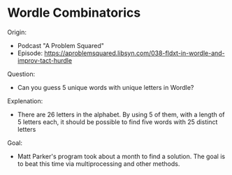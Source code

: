 # Wordle Combinatorics

Origin: 
- Podcast "A Problem Squared" 
- Episode: https://aproblemsquared.libsyn.com/038-fldxt-in-wordle-and-improv-tact-hurdle

Question:
- Can you guess 5 unique words with unique letters in Wordle?

Explenation:
- There are 26 letters in the alphabet. By using 5 of them, with a length of 5 letters each, it should be possible to find five words with 25 distinct letters

Goal:
- Matt Parker's program took about a month to find a solution. The goal is to beat this time via multiprocessing and other methods.
